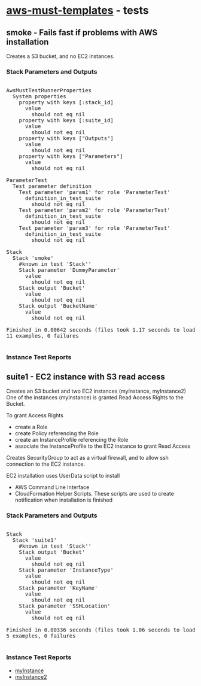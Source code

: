 # [aws-must-templates](https://github.com/jarjuk/aws-must-templates) - tests
## smoke - Fails fast if problems with AWS installation


Creates a S3 bucket, and no EC2 instances. 


### Stack Parameters and Outputs

<pre>

AwsMustTestRunnerProperties
  System properties
    property with keys [:stack_id]
      value
        should not eq nil
    property with keys [:suite_id]
      value
        should not eq nil
    property with keys ["Outputs"]
      value
        should not eq nil
    property with keys ["Parameters"]
      value
        should not eq nil

ParameterTest
  Test parameter definition
    Test parameter 'param1' for role 'ParameterTest'
      definition_in_test_suite
        should not eq nil
    Test parameter 'param2' for role 'ParameterTest'
      definition_in_test_suite
        should not eq nil
    Test parameter 'param3' for role 'ParameterTest'
      definition_in_test_suite
        should not eq nil

Stack
  Stack 'smoke'
    #known in test 'Stack''
    Stack parameter 'DummyParameter'
      value
        should not eq nil
    Stack output 'Bucket'
      value
        should not eq nil
    Stack output 'BucketName'
      value
        should not eq nil

Finished in 0.00642 seconds (files took 1.17 seconds to load)
11 examples, 0 failures

</pre>


### Instance Test Reports

## suite1 - EC2 instance with S3 read access


Creates an S3 bucket and two EC2 instances (myInstance, myInstance2)
One of the instances (myInstance) is granted Read Access Rights to the Bucket.

To grant Access Rights 

* create a Role
* create Policy referencing the Role
* create an InstanceProfile referencing the Role
* associate the InstanceProfile to the EC2 instance to grant Read Access

Creates SecurityGroup to act as a virtual firewall, and to allow ssh
connection to the EC2 instance.

EC2 installation uses UserData script to install

* AWS Command Line Interface
* CloudFormation Helper Scripts. These scripts are used to create
  notification when installation is finished


### Stack Parameters and Outputs

<pre>

Stack
  Stack 'suite1'
    #known in test 'Stack''
    Stack output 'Bucket'
      value
        should not eq nil
    Stack parameter 'InstanceType'
      value
        should not eq nil
    Stack parameter 'KeyName'
      value
        should not eq nil
    Stack parameter 'SSHLocation'
      value
        should not eq nil

Finished in 0.00336 seconds (files took 1.06 seconds to load)
5 examples, 0 failures

</pre>


### Instance Test Reports

* [myInstance](generated-docs/suites/suite1-myInstance.txt)
* [myInstance2](generated-docs/suites/suite1-myInstance2.txt)
